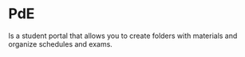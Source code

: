 # PdE
Is a student portal that allows you to create folders with materials and organize schedules and exams.
